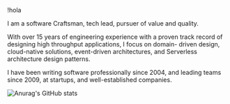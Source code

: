 !hola

I am a software Craftsman, tech lead, pursuer of value and quality.

With over 15 years of engineering experience with a proven track record of designing high throughput applications, I focus on domain- driven design, cloud-native solutions, event-driven architectures, and Serverless architecture design patterns.

I have been writing software professionally since 2004, and leading teams since 2009, at startups, and well-established companies.

![Anurag's GitHub stats](https://github-readme-stats.vercel.app/api?username=me2resh&show_icons=true&theme=dark)
